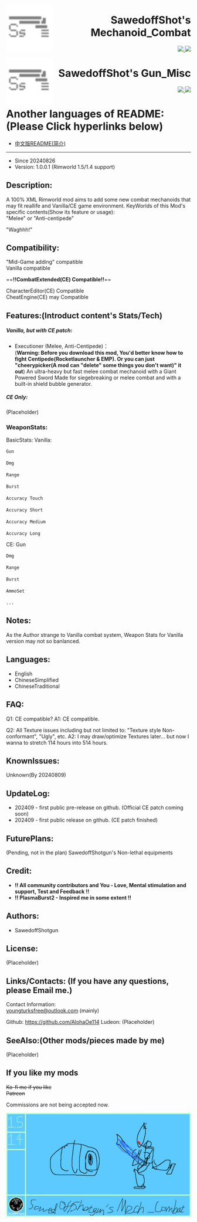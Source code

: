 <p>
  <img src="About/SS_Icon.png" height="128" align="left">
  <h1 align="right">SawedoffShot's Mechanoid_Combat</h1>
</p>

<p align="right">
  <a href="https://github.com/AlohaOe114/SawedoffShotgun-s-Gun_Misc/releases">
    <img src="https://img.shields.io/badge/-latest%20release-gray?style=for-the-badge&logo=github">
  </a>
  <a href="youngturksfree@outlook.com">
    <img src="https://img.shields.io/badge/-Email%20me-blue?style=for-the-badge&logo=mail">
  </a>
</p>


 
<p>
  <img src="About/SS_Icon.png" height="128" align="left">
  <h1 align="right">SawedoffShot's Gun_Misc</h1>
</p>

<p align="right">
  <a href="https://github.com/AlohaOe114/SawedoffShotgun-s-Gun_Misc/releases">
    <img src="https://img.shields.io/badge/-latest%20release-gray?style=for-the-badge&logo=github">
  </a>
  <a href="https://github.com/AlohaOe114/SawedoffShotgun-s-Gun_Misc/releases">
    <img src="https://img.shields.io/badge/-Email%20me-blue?style=for-the-badge&logo=mail">
  </a>
</p>

# Another languages of README:(Please Click hyperlinks below)
 - [中文版README(简介)](README_zh-Hans.md)

------------------------------------------

 - Since 20240826
 - Version: 1.0.0.1 (Rimworld 1.5/1.4 support)

## Description:

 A 100% XML Rimworld mod aims to add some new combat mechanoids that may fit reallife and Vanilla/CE game environment.
 KeyWorlds of this Mod's specific contents(Show its feature or usage):   
 "Melee" or "Anti-centipede"

 "Waghhh!"

## Compatibility:
 "Mid-Game adding" compatible   
 Vanilla compatible   
 
 ==**!!CombatExtended(CE) Compatible!!**==   

 CharacterEditor(CE) Compatible   
 CheatEngine(CE) may Compatible   

## Features:(Introduct content's Stats/Tech)

 ##### Vanilla, but with CE patch:
 - Executioner (Melee, Anti-Centipede)：    
 (**Warning: Before you download this mod, You'd better know how to fight Centipede(Rocketlauncher & EMP). Or you can just "cheerypicker(A mod can "delete" some things you don't want)" it out**)
 An ultra-heavy but fast melee combat mechanoid with a Giant Powered Sword Made for siegebreaking or melee combat and with a built-in shield bubble generator.
 
 ##### CE Only:
 (Placeholder)

### WeaponStats:

 BasicStats:
  Vanilla:
	
	Gun
	
	Dmg
	
	Range
	
	Burst
	
	Accuracy Touch
	
	Accuracy Short
	
	Accuracy Medium
	
	Accuracy Long
	

  CE:
    Gun
  
    Dmg
  
    Range
  
    Burst

    AmmoSet
  
    ...
  
  
 
## Notes:
 As the Author strange to Vanilla combat system, Weapon Stats for Vanilla version may not so banlanced.

## Languages:
 - English
 - ChineseSimplified
 - ChineseTraditional

## FAQ:
 Q1: CE compatible?
 A1: CE compatible.

 Q2: All Texture issues including but not limited to: "Texture style Non-conformant", "Ugly", etc.
 A2: I may draw/optimize Textures later... but now I wanna to stretch 114 hours into 514 hours.

## KnownIssues:
 Unknown(By 20240809)

## UpdateLog:
 - 202409 - first public pre-release on github. (Official CE patch coming soon)
 - 202409 - first public release on github. (CE patch finished)
 
## FuturePlans:
 (Pending, not in the plan) SawedoffShotgun's Non-lethal equipments

## Credit:
 - **!! All community contributors and You - Love, Mental stimulation and support, Test and Feedback !!**
 - **!! PlasmaBurst2 - Inspired me in some extent !!**

## Authors:
 - SawedoffShotgun

## License:
 (Placeholder)

## Links/Contacts: (If you have any questions, please Email me.)
 Contact Information:  
  youngturksfree@outlook.com (mainly)

 Github: https://github.com/AlohaOe114
 Ludeon: (Placeholder)

## SeeAlso:(Other mods/pieces made by me)
 (Placeholder)

## If you like my mods
 ~~Ko-fi me if you like~~    
 ~~Patreon~~

 Commissions are not being accepted now.


![Preview](/About/Preview.png)